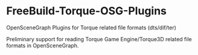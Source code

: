 FreeBuild-Torque-OSG-Plugins
============================

OpenSceneGraph Plugins for Torque related file formats (dts/dif/ter)


Preliminary support for reading Torque Game Engine/Torque3D related file formats in OpenSceneGraph.
